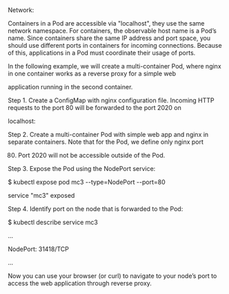 
Network:

Containers in a Pod are accessible via "localhost", they use the same network namespace. For containers, the observable host name is a Pod’s name. Since containers share the same IP address and port space, you should use different ports in containers for incoming connections. Because of this, applications in a Pod must coordinate their usage of ports.


In the following example, we will create a multi-container Pod, where nginx in one container works as a reverse proxy for a simple web 

application running in the second container.

Step 1. Create a ConfigMap with nginx configuration file. Incoming HTTP requests to the port 80 will be forwarded to the port 2020 on 

localhost:

Step 2. Create a multi-container Pod with simple web app and nginx in separate containers. Note that for the Pod, we define only nginx port 

80. Port 2020 will not be accessible outside of the Pod.

Step 3. Expose the Pod using the NodePort service:

$ kubectl expose pod mc3 --type=NodePort --port=80

service "mc3" exposed

Step 4. Identify port on the node that is forwarded to the Pod:

$ kubectl describe service mc3

...

NodePort:		<unset>	31418/TCP

...

Now you can use your browser (or curl) to navigate to your node’s port to access the web application through reverse proxy.
